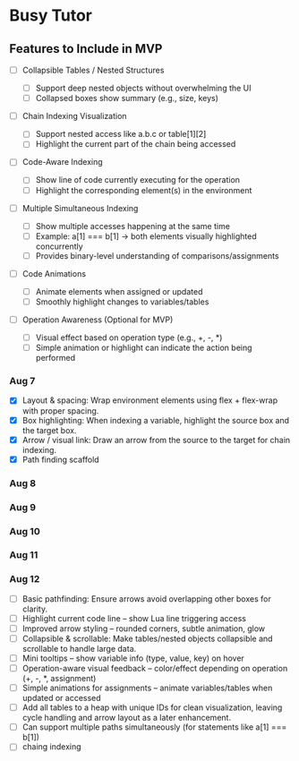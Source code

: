 # Busy Tutor

## Features to Include in MVP

- [ ] Collapsible Tables / Nested Structures

  - [ ] Support deep nested objects without overwhelming the UI
  - [ ] Collapsed boxes show summary (e.g., size, keys)

- [ ] Chain Indexing Visualization

  - [ ] Support nested access like a.b.c or table[1][2]
  - [ ] Highlight the current part of the chain being accessed

- [ ] Code-Aware Indexing

  - [ ] Show line of code currently executing for the operation
  - [ ] Highlight the corresponding element(s) in the environment

- [ ] Multiple Simultaneous Indexing

  - [ ] Show multiple accesses happening at the same time
  - [ ] Example: a[1] === b[1] → both elements visually highlighted concurrently
  - [ ] Provides binary-level understanding of comparisons/assignments

- [ ] Code Animations

  - [ ] Animate elements when assigned or updated
  - [ ] Smoothly highlight changes to variables/tables

- [ ] Operation Awareness (Optional for MVP)
  - [ ] Visual effect based on operation type (e.g., +, -, \*)
  - [ ] Simple animation or highlight can indicate the action being performed

### Aug 7

- [x] Layout & spacing: Wrap environment elements using flex + flex-wrap with proper spacing.
- [x] Box highlighting: When indexing a variable, highlight the source box and the target box.
- [x] Arrow / visual link: Draw an arrow from the source to the target for chain indexing.
- [x] Path finding scaffold

### Aug 8 
### Aug 9 
### Aug 10
### Aug 11

### Aug 12

- [ ] Basic pathfinding: Ensure arrows avoid overlapping other boxes for clarity.
- [ ] Highlight current code line – show Lua line triggering access
- [ ] Improved arrow styling – rounded corners, subtle animation, glow
- [ ] Collapsible & scrollable: Make tables/nested objects collapsible and scrollable to handle large data.
- [ ] Mini tooltips – show variable info (type, value, key) on hover
- [ ] Operation-aware visual feedback – color/effect depending on operation (+, -, \*, assignment)
- [ ] Simple animations for assignments – animate variables/tables when updated or accessed
- [ ] Add all tables to a heap with unique IDs for clean visualization, leaving cycle handling and arrow layout as a later enhancement.
- [ ] Can support multiple paths simultaneously (for statements like a[1] === b[1])
- [ ] chaing indexing

